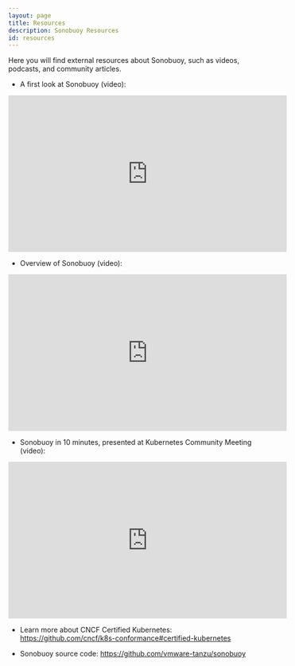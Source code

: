 ```yaml
---
layout: page
title: Resources
description: Sonobuoy Resources
id: resources
---
```

Here you will find external resources about Sonobuoy, such as videos, podcasts, and community articles.

* A first look at Sonobuoy (video): 

<iframe title="A first look at Sonobuoy" width="560" height="315" src="https://www.youtube.com/embed/1e6SAZfkqUk" frameborder="0" allow="accelerometer; autoplay; encrypted-media; gyroscope; picture-in-picture" allowfullscreen></iframe>

* Overview of Sonobuoy (video): 

<iframe title="Overview of Sonobuoy" width="560" height="315" src="https://www.youtube.com/embed/k-P4hXdruRs?start=568" frameborder="0" allow="accelerometer; autoplay; encrypted-media; gyroscope; picture-in-picture" allowfullscreen></iframe>

* Sonobuoy in 10 minutes, presented at Kubernetes Community Meeting (video): 

<iframe title="Sonobuoy in 10 minutes, presented at Kubernetes Community Meeting" width="560" height="315" src="https://www.youtube.com/embed/Aqp6Rk1J5Jw?start=222" frameborder="0" allow="accelerometer; autoplay; encrypted-media; gyroscope; picture-in-picture" allowfullscreen></iframe>

* Learn more about CNCF Certified Kubernetes: <https://github.com/cncf/k8s-conformance#certified-kubernetes>

* Sonobuoy source code: <https://github.com/vmware-tanzu/sonobuoy>
